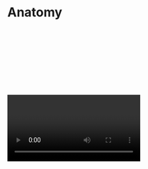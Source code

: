 # Anatomy

<Embed>
  <external-SketchFabEarAnatomy/>
</Embed>

<Embed src="">
  <external-InteractiveEar/>
</Embed>

<Video id="qgdqp-oPb1Q" />